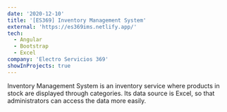 ```yaml
---
date: '2020-12-10'
title: '[ES369] Inventory Management System'
external: 'https://es369ims.netlify.app/'
tech:
  - Angular
  - Bootstrap
  - Excel
company: 'Electro Servicios 369'
showInProjects: true
---
```


Inventory Management System is an inventory service where products in stock are displayed through categories. Its data source is Excel, so that administrators can access the data more easily.
